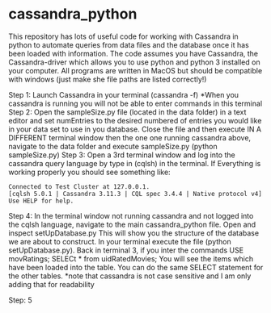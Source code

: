 # cassandra_python
This repository has lots of useful code for working with Cassandra in python to automate queries from data files and the database once it has been loaded with information. The code assumes you have Cassandra, the Cassandra-driver which allows you to use python and python 3 installed on your computer. All programs are written in MacOS but should be compatible with windows (just make she file paths are listed correctly!)

Step 1: Launch Cassandra in your terminal (cassandra -f) *When you cassandra is running 	you will not be able to enter commands in this terminal
Step 2: Open the sampleSize.py file (located in the data folder) in a text editor and set 	numEntries to the desired numbered of entries you would like in your data set to 	use in you database. Close the file and then execute IN A DIFFERENT terminal 		window then the one one running cassandra above, navigate to the data folder and 	execute sampleSize.py (python sampleSize.py)
Step 3: Open a 3rd terminal window and log into the cassandra query language by type in 	(cqlsh) in the terminal. If Everything is working properly you should see 		something like:

	Connected to Test Cluster at 127.0.0.1.
	[cqlsh 5.0.1 | Cassandra 3.11.3 | CQL spec 3.4.4 | Native protocol v4]
	Use HELP for help.

Step 4: In the terminal window not running cassandra and not logged into the cqlsh 		language, navigate to the main cassandra_python file. Open and inspect 			setUpDatabase.py This will show you the structure of the database we are about to 	construct. In your terminal execute the file (python setUpDatabase.py). Back in 	terminal 3, if you inter the commands
		USE movRatings;
		SELECt * from uidRatedMovies;
	You will see the items which have been loaded into the table. You can do the same 	SELECT statement for the other tables. *note that cassandra is not case sensitive 	and I am only adding that for readability

Step: 5

	
	
